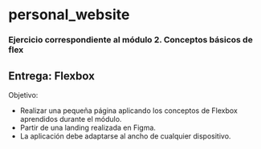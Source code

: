 # personal_website

### Ejercicio correspondiente al módulo 2. Conceptos básicos de flex
## Entrega: Flexbox

Objetivo:
- Realizar una pequeña página aplicando los conceptos de Flexbox aprendidos durante el módulo.
- Partir de una landing realizada en Figma.
- La aplicación debe adaptarse al ancho de cualquier dispositivo.
